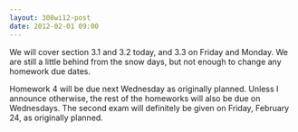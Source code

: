 ```yaml
---
layout: 308wi12-post
date: 2012-02-01 09:00
---
```


We will cover section 3.1 and 3.2 today, and 3.3 on Friday and Monday. We are still a little behind from the snow days, but not enough to change any homework due dates.

Homework 4 will be due next Wednesday as originally planned. Unless I announce otherwise, the rest of the homeworks will also be due on Wednesdays. The second exam will definitely be given on Friday, February 24, as originally planned.


